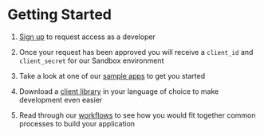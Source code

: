 # Getting Started

1. [Sign up](https://www.hydrogenplatform.com/sign-up) to request access as a developer

2. Once your request has been approved you will receive a `client_id` and `client_secret` for our Sandbox environment

3. Take a look at one of our [sample apps](http://www.github.com/hydrogen-dev) to get you started

4. Download a [client library](http://www.github.com/hydrogen-dev) in your language of choice to make development even easier

5. Read through our [workflows](#workflows) to see how you would fit together common processes to build your application
